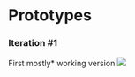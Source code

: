 # Prototypes

### Iteration #1
First mostly* working version
<img src="http://g.recordit.co/m46i3xMUKx.gif" />